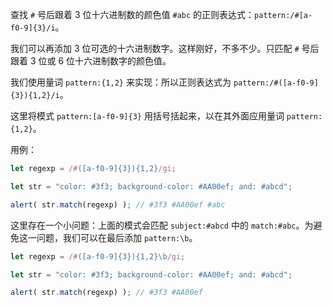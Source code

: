 查找 `#` 号后跟着 3 位十六进制数的颜色值 `#abc` 的正则表达式：`pattern:/#[a-f0-9]{3}/i`。

我们可以再添加 3 位可选的十六进制数字。这样刚好，不多不少。只匹配 `#` 号后跟着 3 位或 6 位十六进制数字的颜色值。

我们使用量词 `pattern:{1,2}` 来实现：所以正则表达式为 `pattern:/#([a-f0-9]{3}){1,2}/i`。

这里将模式 `pattern:[a-f0-9]{3}` 用括号括起来，以在其外面应用量词 `pattern:{1,2}`。

用例：

```js run
let regexp = /#([a-f0-9]{3}){1,2}/gi;

let str = "color: #3f3; background-color: #AA00ef; and: #abcd";

alert( str.match(regexp) ); // #3f3 #AA00ef #abc
```

这里存在一个小问题：上面的模式会匹配 `subject:#abcd` 中的 `match:#abc`。为避免这一问题，我们可以在最后添加 `pattern:\b`。

```js run
let regexp = /#([a-f0-9]{3}){1,2}\b/gi;

let str = "color: #3f3; background-color: #AA00ef; and: #abcd";

alert( str.match(regexp) ); // #3f3 #AA00ef
```

